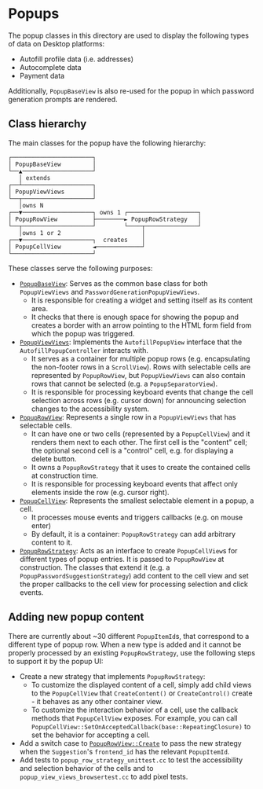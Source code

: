 # Popups

The popup classes in this directory are used to display the following types of
data on Desktop platforms:
* Autofill profile data (i.e. addresses)
* Autocomplete data
* Payment data

Additionally, `PopupBaseView` is also re-used for the popup in which
password generation prompts are rendered.

## Class hierarchy

The main classes for the popup have the following hierarchy:
```
┌───────────────────────┐
│ PopupBaseView         │
└──▲────────────────────┘
   │ extends
┌──┴────────────────────┐
│ PopupViewViews        │
└──┬────────────────────┘
   │owns N
┌──▼────────────────────┐ owns 1 ┌────────────────────┐
│ PopupRowView          ├────────► PopupRowStrategy   │
└──┬────────────────────┘        └────┬───────────────┘
   │owns 1 or 2                       │
┌──▼────────────────────┐  creates    │
│ PopupCellView         ◄─────────────┘
└───────────────────────┘
```

These classes serve the following purposes:
* [`PopupBaseView`](https://source.chromium.org/chromium/chromium/src/+/main:chrome/browser/ui/views/autofill/popup/popup_base_view.h): Serves as the common base class for both `PopupViewViews` and `PasswordGenerationPopupViewViews`.
  * It is responsible for creating a widget and setting itself as its content area.
  * It checks that there is enough space for showing the popup and creates a border with an arrow pointing to
    the HTML form field from which the popup was triggered.
* [`PopupViewViews`](https://source.chromium.org/chromium/chromium/src/+/main:chrome/browser/ui/views/autofill/popup/popup_view_views.h): Implements the `AutofillPopupView` interface that the `AutofillPopupController`
   interacts with.
   * It serves as a container for multiple popup rows (e.g. encapsulating the non-footer
   rows in a `ScrollView`). Rows with selectable cells are represented by `PopupRowView`, but `PopupViewViews` can
   also contain rows that cannot be selected (e.g. a `PopupSeparatorView`).
   * It is responsible for processing keyboard events that change the cell selection across rows (e.g. cursor down)
     for announcing selection changes to the accessibility system.
* [`PopupRowView`](https://source.chromium.org/chromium/chromium/src/+/main:chrome/browser/ui/views/autofill/popup/popup_row_view.h): Represents a single row in a `PopupViewViews` that has selectable cells.
   * It can have one or two cells (represented by a `PopupCellView`) and it renders them next to each other. The first
     cell is the "content" cell; the optional second cell is a "control" cell, e.g. for displaying a delete button.
   * It owns a `PopupRowStrategy` that it uses to create the contained cells at construction time.
   * It is responsible for processing keyboard events that affect only elements inside the row (e.g. cursor right).
* [`PopupCellView`](https://source.chromium.org/chromium/chromium/src/+/main:chrome/browser/ui/views/autofill/popup/popup_cell_view.h): Represents the smallest selectable element in a popup, a cell.
   * It processes mouse events and triggers callbacks (e.g. on mouse enter)
   * By default, it is a container: `PopupRowStrategy` can add arbitrary content to it.
* [`PopupRowStrategy`](https://source.chromium.org/chromium/chromium/src/+/main:chrome/browser/ui/views/autofill/popup/popup_row_strategy.h): Acts as an interface to create `PopupCellView`s for different types of popup entries. It is passed
   to `PopupRowView` at construction. The classes that extend it (e.g. a `PopupPasswordSuggestionStrategy`)
   add content to the cell view and set the proper callbacks to the cell view for processing selection and
   click events.


## Adding new popup content

There are currently about ~30 different `PopupItemId`s, that correspond to a different type of popup row. When a new type is added and it cannot be properly processed by an existing `PopupRowStrategy`, use the
following steps to support it by the popup UI:
* Create a new strategy that implements `PopupRowStrategy`:
  * To customize the displayed content of a cell, simply add child views to the `PopupCellView` that `CreateContent()` or `CreateControl()` create - it behaves as any other container view.
  * To customize the interaction behavior of a cell, use the callback methods that `PopupCellView` exposes. For
    example, you can call `PopupCellView::SetOnAcceptedCallback(base::RepeatingClosure)` to set the behavior
    for accepting a cell.
* Add a switch case to [`PopupRowView::Create`](https://source.chromium.org/search?q=PopupRowView::Create) to
  pass the new strategy when the `Suggestion`'s `frontend_id` has the relevant `PopupItemId`.
* Add tests to `popup_row_strategy_unittest.cc` to test the accessibility and selection behavior of the cells and
  to `popup_view_views_browsertest.cc` to add pixel tests.
